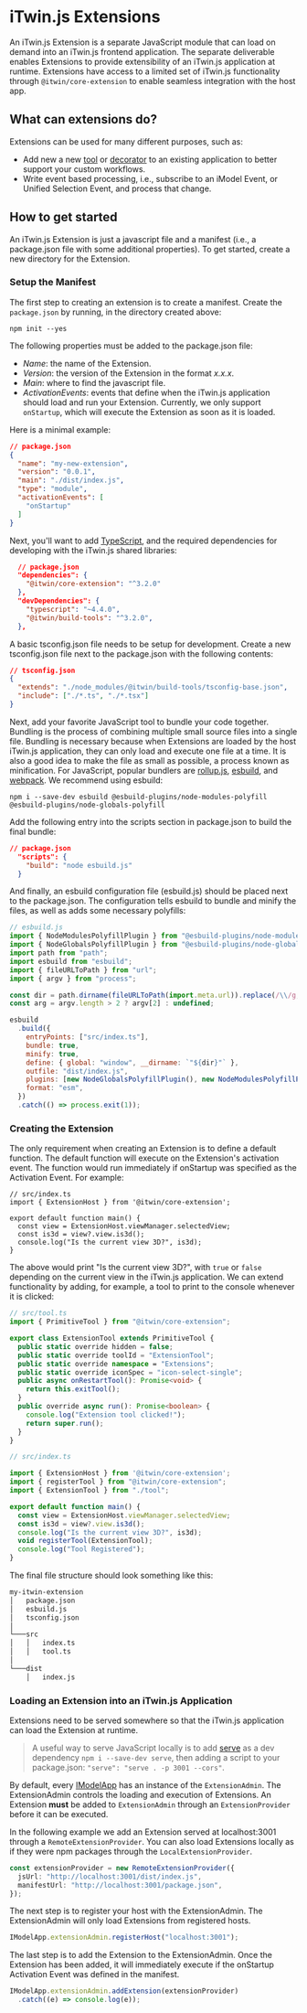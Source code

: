 # iTwin.js Extensions

An iTwin.js Extension is a separate JavaScript module that can load on demand into an iTwin.js frontend application.
The separate deliverable enables Extensions to provide extensibility of an iTwin.js application at runtime.
Extensions have access to a limited set of iTwin.js functionality through `@itwin/core-extension` to enable seamless integration with the host app.

## What can extensions do?

Extensions can be used for many different purposes, such as:
- Add new a new [tool](./Tools.md) or [decorator](./ViewDecorations.md) to an existing application to better support your custom workflows.
- Write event based processing, i.e., subscribe to an iModel Event, or Unified Selection Event, and process that change.

## How to get started

An iTwin.js Extension is just a javascript file and a manifest (i.e., a package.json file with some additional properties).
To get started, create a new directory for the Extension.

### Setup the Manifest
The first step to creating an extension is to create a manifest.
Create the `package.json` by running, in the directory created above:
```
npm init --yes
```
The following properties must be added to the package.json file:
- _Name_: the name of the Extension.
- _Version_: the version of the Extension in the format _x.x.x_.
- _Main_: where to find the javascript file.
- _ActivationEvents_: events that define when the iTwin.js application should load and run your Extension. Currently, we only support `onStartup`, which will execute the Extension as soon as it is loaded.

Here is a minimal example:
```json
// package.json
{
  "name": "my-new-extension",
  "version": "0.0.1",
  "main": "./dist/index.js",
  "type": "module",
  "activationEvents": [
    "onStartup"
  ]
}
```

Next, you'll want to add [TypeScript](https://www.typescriptlang.org/), and the required dependencies for developing with the iTwin.js shared libraries:
```json
  // package.json
  "dependencies": {
    "@itwin/core-extension": "^3.2.0"
  },
  "devDependencies": {
    "typescript": "~4.4.0",
    "@itwin/build-tools": "^3.2.0",
  },
```
A basic tsconfig.json file needs to be setup for development. Create a new tsconfig.json file next to the package.json with the following contents:
```json
// tsconfig.json
{
  "extends": "./node_modules/@itwin/build-tools/tsconfig-base.json",
  "include": ["./*.ts", "./*.tsx"]
}
```

Next, add your favorite JavaScript tool to bundle your code together.
Bundling is the process of combining multiple small source files into a single file.
Bundling is necessary because when Extensions are loaded by the host iTwin.js application, they can only load and execute one file at a time.
It is also a good idea to make the file as small as possible, a process known as minification.
For JavaScript, popular bundlers are [rollup.js](https://rollupjs.org/guide/en/), [esbuild](https://esbuild.github.io/), and [webpack](https://webpack.js.org/). We recommend using esbuild:
```
npm i --save-dev esbuild @esbuild-plugins/node-modules-polyfill @esbuild-plugins/node-globals-polyfill
```
Add the following entry into the scripts section in package.json to build the final bundle:
```json
// package.json
  "scripts": {
    "build": "node esbuild.js"
  }
```
And finally, an esbuild configuration file (esbuild.js) should be placed next to the package.json.
The configuration tells esbuild to bundle and minify the files, as well as adds some necessary polyfills:
```js
// esbuild.js
import { NodeModulesPolyfillPlugin } from "@esbuild-plugins/node-modules-polyfill";
import { NodeGlobalsPolyfillPlugin } from "@esbuild-plugins/node-globals-polyfill";
import path from "path";
import esbuild from "esbuild";
import { fileURLToPath } from "url";
import { argv } from "process";

const dir = path.dirname(fileURLToPath(import.meta.url)).replace(/\\/g, "/");
const arg = argv.length > 2 ? argv[2] : undefined;

esbuild
  .build({
    entryPoints: ["src/index.ts"],
    bundle: true,
    minify: true,
    define: { global: "window", __dirname: `"${dir}"` },
    outfile: "dist/index.js",
    plugins: [new NodeGlobalsPolyfillPlugin(), new NodeModulesPolyfillPlugin()],
    format: "esm",
  })
  .catch(() => process.exit(1));
```

### Creating the Extension

The only requirement when creating an Extension is to define a default function.
The default function will execute on the Extension's activation event.
The function would run immediately if onStartup was specified as the Activation Event.
For example:
```tsx
// src/index.ts
import { ExtensionHost } from '@itwin/core-extension';

export default function main() {
  const view = ExtensionHost.viewManager.selectedView;
  const is3d = view?.view.is3d();
  console.log("Is the current view 3D?", is3d);
}
```
The above would print "Is the current view 3D?", with `true` or `false` depending on the current view in the iTwin.js application. We can extend functionality by adding, for example, a tool to print to the console whenever it is clicked:

```ts
// src/tool.ts
import { PrimitiveTool } from "@itwin/core-extension";

export class ExtensionTool extends PrimitiveTool {
  public static override hidden = false;
  public static override toolId = "ExtensionTool";
  public static override namespace = "Extensions";
  public static override iconSpec = "icon-select-single";
  public async onRestartTool(): Promise<void> {
    return this.exitTool();
  }
  public override async run(): Promise<boolean> {
    console.log("Extension tool clicked!");
    return super.run();
  }
}
```
```ts
// src/index.ts

import { ExtensionHost } from '@itwin/core-extension';
import { registerTool } from "@itwin/core-extension";
import { ExtensionTool } from "./tool";

export default function main() {
  const view = ExtensionHost.viewManager.selectedView;
  const is3d = view?.view.is3d();
  console.log("Is the current view 3D?", is3d);
  void registerTool(ExtensionTool);
  console.log("Tool Registered");
}
```

The final file structure should look something like this:
```txt
my-itwin-extension
│   package.json
│   esbuild.js
│   tsconfig.json
│
└───src
│   │   index.ts
│   │   tool.ts
│
└───dist
    │   index.js
```

### Loading an Extension into an iTwin.js Application

Extensions need to be served somewhere so that the iTwin.js application can load the Extension at runtime.
> A useful way to serve JavaScript locally is to add [serve](https://www.npmjs.com/package/serve) as a dev dependency `npm i --save-dev serve`, then adding a script to your package.json: `"serve": "serve . -p 3001 --cors"`.

By default, every [IModelApp](./IModelApp.md) has an instance of the `ExtensionAdmin`.
The ExtensionAdmin controls the loading and execution of Extensions.
An Extension **must** be added to `ExtensionAdmin` through an `ExtensionProvider` before it can be executed.

In the following example we add an Extension served at localhost:3001 through a `RemoteExtensionProvider`.
You can also load Extensions locally as if they were npm packages through the `LocalExtensionProvider`.

```ts
const extensionProvider = new RemoteExtensionProvider({
  jsUrl: "http://localhost:3001/dist/index.js",
  manifestUrl: "http://localhost:3001/package.json",
});
```

The next step is to register your host with the ExtensionAdmin. The ExtensionAdmin will only load Extensions from registered hosts.
```ts
IModelApp.extensionAdmin.registerHost("localhost:3001");
```

The last step is to add the Extension to the ExtensionAdmin. Once the Extension has been added, it will immediately execute if the onStartup Activation Event was defined in the manifest.
```ts
IModelApp.extensionAdmin.addExtension(extensionProvider)
  .catch((e) => console.log(e));
```
